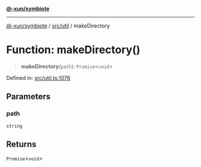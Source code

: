 [**@-xun/symbiote**](../../../README.md)

***

[@-xun/symbiote](../../../README.md) / [src/util](../README.md) / makeDirectory

# Function: makeDirectory()

> **makeDirectory**(`path`): `Promise`\<`void`\>

Defined in: [src/util.ts:1076](https://github.com/Xunnamius/symbiote/blob/6725748dfdd624ec897edfc2b0854ca2e21094bc/src/util.ts#L1076)

## Parameters

### path

`string`

## Returns

`Promise`\<`void`\>
